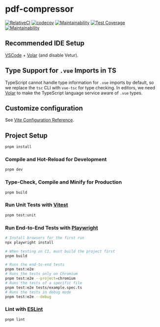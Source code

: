 # pdf-compressor

[![RelativeCI](https://badges.relative-ci.com/badges/Wr6DyS3Q5rsIfqaI4SUv?branch=main&style=flat)](https://app.relative-ci.com/projects/Wr6DyS3Q5rsIfqaI4SUv)
[![codecov](https://codecov.io/gh/yk-lab/pdf-compressor/graph/badge.svg?token=XAMNwF4ZsW)](https://codecov.io/gh/yk-lab/pdf-compressor)
[![Maintainability](https://api.codeclimate.com/v1/badges/869e894e25db706ca9a5/maintainability)](https://codeclimate.com/github/yk-lab/pdf-compressor/maintainability)
[![Test Coverage](https://api.codeclimate.com/v1/badges/869e894e25db706ca9a5/test_coverage)](https://codeclimate.com/github/yk-lab/pdf-compressor/test_coverage)
[![Maintainability](https://qlty.sh/badges/be1a615b-a505-4219-91f1-2fe87fe1a5b7/maintainability.svg)](https://qlty.sh/gh/yk-lab/projects/pdf-compressor)

## Recommended IDE Setup

[VSCode](https://code.visualstudio.com/) + [Volar](https://marketplace.visualstudio.com/items?itemName=Vue.volar) (and disable Vetur).

## Type Support for `.vue` Imports in TS

TypeScript cannot handle type information for `.vue` imports by default, so we replace the `tsc` CLI with `vue-tsc` for type checking. In editors, we need [Volar](https://marketplace.visualstudio.com/items?itemName=Vue.volar) to make the TypeScript language service aware of `.vue` types.

## Customize configuration

See [Vite Configuration Reference](https://vite.dev/config/).

## Project Setup

```sh
pnpm install
```

### Compile and Hot-Reload for Development

```sh
pnpm dev
```

### Type-Check, Compile and Minify for Production

```sh
pnpm build
```

### Run Unit Tests with [Vitest](https://vitest.dev/)

```sh
pnpm test:unit
```

### Run End-to-End Tests with [Playwright](https://playwright.dev)

```sh
# Install browsers for the first run
npx playwright install

# When testing on CI, must build the project first
pnpm build

# Runs the end-to-end tests
pnpm test:e2e
# Runs the tests only on Chromium
pnpm test:e2e --project=chromium
# Runs the tests of a specific file
pnpm test:e2e tests/example.spec.ts
# Runs the tests in debug mode
pnpm test:e2e --debug
```

### Lint with [ESLint](https://eslint.org/)

```sh
pnpm lint
```
